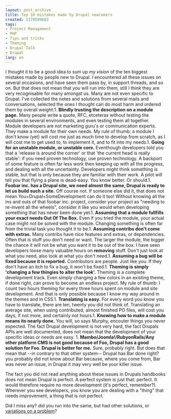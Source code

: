 ```yaml
---
layout: post_archive
title: Top 10 mistakes made by Drupal newcomers
created: 1170509682
tags:
- Project Management
- PHP
- Tips and tricks
- Theming
- Drupal Talk
- Drupal
lang: en
---
```

I thought it to be a good idea to sum up _my vision_ of the ten biggest mistakes made by people new to Drupal. _I_ encountered all these issues on several occasions, and have seen them pass by, in support threads, and so on. But that does not mean that _you_ will run into them, still I think they are very recognisable for many amongst us. Many are not even specific to Drupal. I've collected the notes and solutions from several mails and conversations, selected the ones I thought can do most harm and ordered them by overall weight:<!--break-->1. __Blindly trusting the description on a module page.__ Many people write a quote, RFC, etceteras without testing the modules in several environments, and even testing them all together. Module developers are not marketing guru's or communication experts. They make a module for their own needs. My rule of thumb: a module I don't know (yet) will cost me just as much time to develop from scratch, as I will cost me to get used to, to implement it, and to fit into my needs.1. __Going for an unstable module, or unstable core.__ Eventhough developers told you that a 'release is around the corner' or that 'the current head is really stable': if you need proven technology, use proven technology. A backport of some feature is often far less work then keeping up with all the progress, and dealing with all the uncertainty. Developers might think something is stable, but that is only because they are familiar with their work. A pilot will tell you that flying a plane is dead-easy. You know better. Or should.1. __Foobar inc. has a Drupal site, we need almost the same, Drupal is ready to let us build such a site.__ Off course not. If someone else did it, that does not mean You+Drupal+SomeDevelopment can do it too! Without knowing all the ins and outs of that foobar inc. project, consider your project as "needing to re-invent all the wheels", consider it like you would when developing something that has never been done yet.1. __Assuming that a module fullfills your exact needs Out Of The Box.__ Even if you tried the module, your actual case might not be solved with the module. Changing something is often far from the trivial task you thought it to be.1. __Assuming contribs don't come with extras.__ Many contribs have nice features and extras, or dependencies. Often that is stuff you don't need or want. The larger the module, the bigger the chance it will not be what you want it to be out of the box. I have seen developers loose many valuable hours on __removing__ stuff. Don't just look at what you need, also look at what you don't need.1. __Assuming a bug will be fixed because it is reported.__ Contributors are people. Just like you. If they don't have an itch to fix a bug, it won't be fixed.1. __Theming is simply 'changing a few thingies to alter the look'.__ Theming is a complete development track. Even simply changing a few colors in an existing theme, if done right, can prove to become an endless project. My rule of thumb: I count two hours theming for every three hours spent on module and site development. And that is only possible because I know my way around in the themes and in CSS.1. __Translating is easy.__ For every word you know you have to translate, there are ten, twenty you did not think of. Translating an average site, when using contributed, almost finished PO files, will cost you days, if not more, and certainly not hours.1. __Knowing how to make a module means its nearly done.__ You will, so says Murphy, encouter things you never expected. The fact Drupal development is not very hard, the fact Drupals APIs are well documented, does not mean that the development of your specific ideas or needs are easy. 1. __Mambo/Joomla!/RubyonRails/Any other platform CMS is not good because of Foo, Drupal has a good solution for Foo. Drupal is better for me.__ Sure, probably right. But does that mean that --in contrary to that other system-- Drupal has Bar done right? you probably did not know about Bar because, where you come from, Bar was never an issue, in Drupal it may very well be your killer issue.

The fact you did not read anything about these issues in Drupals handbooks does not mean Drupal is perfect. A perfect system is just that: perfect. It would therefore require no more development (it's perfect, remember?). Wherever you see developers, you know you are dealing with a "thing" that needs improvement, a thing that is not perfect.

Did I miss any? did you run into the same, but had other solutions, or [variations on a problem](http://webschuur.com/comment/reply/695#comment_form)?
